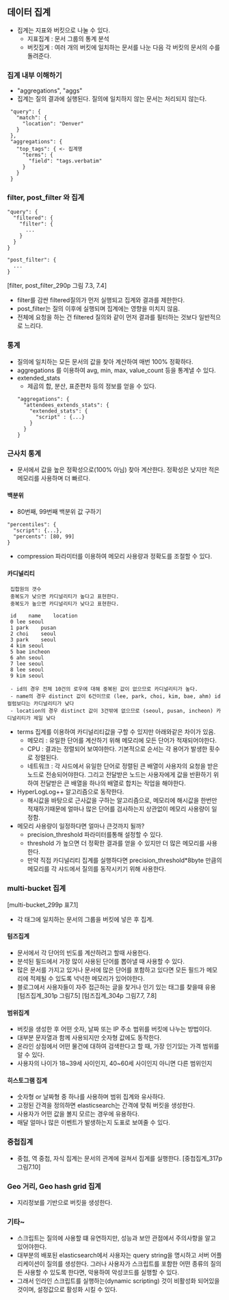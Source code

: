 ## 데이터 집계
 - 집계는 지표와 버킷으로 나눌 수 있다.
    - 지표집계 : 문서 그룹의 통계 분석
    - 버킷집계 : 여러 개의 버킷에 일치하는 문서를 나눈 다음 각 버킷의 문서의 수를 돌려준다.
### 집계 내부 이해하기
 - "aggregations", "aggs"
 - 집계는 질의 결과에 실행된다. 질의에 일치하지 않는 문서는 처리되지 않는다.
~~~
 "query": {
   "match": {
     "location": "Denver"
   }
 },
 "aggregations": {
   "top_tags": { <- 집계명
     "terms": {
       "field": "tags.verbatim"
     }
   }
 }
~~~

### filter, post_filter 와 집계
~~~
"query": {
  "filtered": {
    "filter": {
      ...
    }
  }
}
~~~
~~~
"post_filter": {
  ...
}
~~~
[filter, post_filter_290p 그림 7.3, 7.4]
 - filter를 감싼 filtered질의가 먼저 실행되고 집계와 결과를 제한한다.
 - post_filter는 질의 이후에 실행되며 집계에는 영향을 미치지 않음.
 - 전체에 요청을 하는 건 filtered 질의와 같이 먼저 결과를 필터하는 것보다 일반적으로 느리다.

### 통계
 - 질의에 일치하는 모든 문서의 값을 찾아 계산하여 매번 100% 정확하다.
 - aggregations 를 이용하여 avg, min, max, value_count 등을 통계낼 수 있다.
 - extended_stats
    - 제곱의 합, 분산, 표준편차 등의 정보를 얻을 수 있다.
    ~~~
    "aggregations": {
      "attendees_extends_stats": {
        "extended_stats": {
          "script" : {...}
        }
      }
    }
    ~~~

### 근사치 통계
 - 문서에서 값을 높은 정확성으로(100% 아님) 찾아 계산한다. 정확성은 낮지만 적은 메모리를 사용하며 더 빠르다.

#### 백분위
 - 80번째, 99번째 백분위 값 구하기
~~~
"percentiles": {
  "script": {...},
  "percents": [80, 99]
}
~~~
 - compression 파라미터를 이용하여 메모리 사용량과 정확도를 조절할 수 있다.

#### 카디널리티  
 ~~~
  집합원의 갯수
  중복도가 낮으면 카디널리티가 높다고 표현한다.
  중복도가 높으면 카디널리티가 낮다고 표현한다.

  id	name	location
  0	lee	seoul
  1	park	pusan
  2	choi	seoul
  3	park	seoul
  4	kim	seoul
  5	bae	incheon
  6	ahn	seoul
  7	lee	seoul
  8	lee	seoul
  9	kim	seoul

  - id의 경우 전체 10건의 로우에 대해 중복된 값이 없으므로 카디널리티가 높다.
  - name의 경우 distinct 값이 6건이므로 (lee, park, choi, kim, bae, ahm) id컬럼보다는 카디널리티가 낮다
  - location의 경우 distinct 값이 3건밖에 없으므로 (seoul, pusan, incheon) 카디널리티가 제일 낮다
 ~~~
 - terms 집계를 이용하여 카디널리티값을 구할 수 있지만 아래와같은 차이가 있음.
    - 메모리 : 유일한 단어를 계산하기 위해 메모리에 모든 단어가 적재되어야한다.
    - CPU : 결과는 정렬되어 보여야한다. 기본적으로 순서는 각 용어가 발생한 횟수로 정렬된다.
    - 네트워크 : 각 샤드에서 유일한 단어로 정렬된 큰 배열이 사용자의 요청을 받은 노드로 전송되어야한다. 그리고 전달받은 노드는 사용자에게 값을 반환하기 위하여 전달받은 큰 배열을 하나의 배열로 합치는 작업을 해야한다.
 - HyperLogLog++ 알고리즘으로 동작한다.
    - 해시값을 바탕으로 근사값을 구하는 알고리즘으로, 메모리에 해시값을 한번만 적재하기때문에 얼마나 많은 단어를 검사하는지 상관없이 메모리 사용량이 일정함.
 - 메모리 사용량이 일정하다면 얼마나 큰것까지 될까?
    - precision_threshold 파라미터를통해 설정할 수 있다.
    - threshold 가 높으면 더 정확한 결과를 얻을 수 있지만 더 많은 메모리를 사용한다.
    - 만약 직접 카디널리티 집계를 실행하다면 precision_threshold*8byte 만큼의 메모리를 각 샤드에서 질의를 동작시키기 위해 사용한다.

### multi-bucket 집계
[multi-bucket_299p 표7.1]
 - 각 태그에 일치하는 문서의 그룹을 버킷에 넣은 후 집계.
#### 텀즈집계
 - 문서에서 각 단어의 빈도를 계산하려고 할때 사용한다.
 - 분석된 필드에서 가장 많이 사용된 단어를 뽑아낼 때 사용할 수 있다.
 - 많은 문서를 가지고 있거나 문서에 많은 단어를 포함하고 있다면 모든 필드가 메모리에 적제될 수 있도록 넉넉한 메모리가 있어야한다.
 - 블로그에서 사용자들이 자주 접근하는 글을 찾거나 인기 있는 태그를 찾을때 유용
 [텀즈집계_301p 그림7.5]
 [텀즈집계_304p 그림7.7, 7.8]

#### 범위집계
 - 버킷을 생성한 후 어떤 숫자, 날짜 또는 IP 주소 범위를 버킷에 나누는 방법이다.
 - 대부분 문자열과 함께 사용되지만 숫자형 값에도 동작한다.
 - 온라인 상점에서 어떤 물건에 대하여 검색한다고 할 때, 가장 인기있는 가격 범위를 알 수 있다.
 - 사용자의 나이가 18~39세 사이인지, 40~60세 사이인지 아니면 다른 범위인지

#### 히스토그램 집계
 - 숫자형 or 날짜형 중 하나를 사용하며 범위 집계와 유사하다.
 - 고정된 간격을 정의하면 elasticsearch는 간격에 맞춰 버킷을 생성한다.
 - 사용자가 어떤 값을 볼지 모르는 경우에 유용하다.
 - 매달 얼마나 많은 이벤트가 발생하는지 도표로 보여줄 수 있다.

### 중첩집계
 - 중첩, 역 중첩, 자식 집계는 문서의 관계에 걸쳐서 집계를 실행한다.
 [중첩집계_317p 그림7.10]

### Geo 거리, Geo hash grid 집계
 - 지리정보를 기반으로 버킷을 생성한다.

### 기타~
 - 스크립트는 질의에 사용할 떄 유연하지만, 성능과 보안 관점에서 주의사항을 알고 있어야한다.
 - 대부분의 배포된 elasticsearch에서 사용자는 query string을 명시하고 서버 어플리케이션이 질의를 생성한다. 그러나 사용자가 스크립트를 포함한 어떤 종류의 질의든 사용할 수 있도록 한다면, 악용하여 악성코드를 실행할 수 있다.
 - 그래서 인라인 스크립트를 실행하는(dynamic scripting) 것이 비활성화 되어있을것이며, 설정값으로 활성화 시킬 수 있다.
